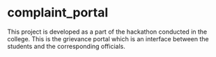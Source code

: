 # complaint_portal
This project is developed as a part of the hackathon conducted in the college. 
This is the grievance portal which is an interface between the students and the corresponding officials.

